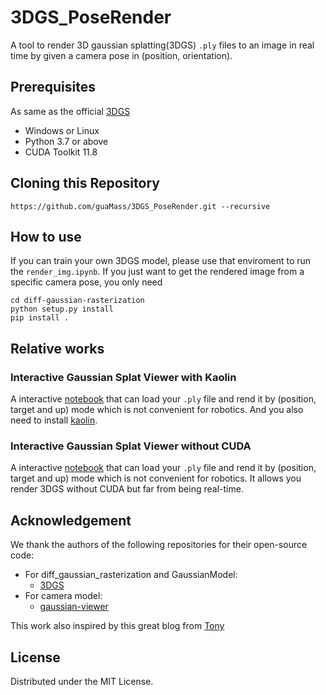 # 3DGS_PoseRender
A tool to render 3D gaussian splatting(3DGS) `.ply` files to an image in real time by given a camera pose in (position, orientation).

## Prerequisites
As same as the official [3DGS](https://github.com/graphdeco-inria/gaussian-splatting)
+ Windows or Linux
+ Python 3.7 or above
+ CUDA Toolkit 11.8

## Cloning this Repository
```
https://github.com/guaMass/3DGS_PoseRender.git --recursive
```

## How to use
If you can train your own 3DGS model, please use that enviroment to run the `render_img.ipynb`. If you just want to get the rendered image from a specific camera pose, you only need 
```
cd diff-gaussian-rasterization
python setup.py install
pip install .
```

## Relative works
### Interactive Gaussian Splat Viewer with Kaolin
A interactive [notebook](https://github.com/shumash/gaussian-splatting/blob/mshugrina/interactive/interactive.ipynb) that can load your `.ply` file and rend it by (position, target and up) mode which is not convenient for robotics. And you also need to install [kaolin](https://github.com/NVIDIAGameWorks/kaolin).

### Interactive Gaussian Splat Viewer without CUDA
A interactive [notebook](https://github.com/thomasantony/splat/blob/master/notes/00_Gaussian_Projection.ipynb) that can load your `.ply` file and rend it by (position, target and up) mode which is not convenient for robotics. It allows you render 3DGS without CUDA but far from being real-time.

## Acknowledgement
We thank the authors of the following repositories for their open-source code:

- For diff_gaussian_rasterization and GaussianModel:
    - [3DGS](https://github.com/graphdeco-inria/gaussian-splatting)
- For camera model:
    - [gaussian-viewer](https://github.com/dylanebert/gaussian-viewer/tree/main)

This work also inspired by this great blog from [Tony](https://www.thomasantony.com/posts/gaussian-splatting-renderer/)

## License
Distributed under the MIT License.
